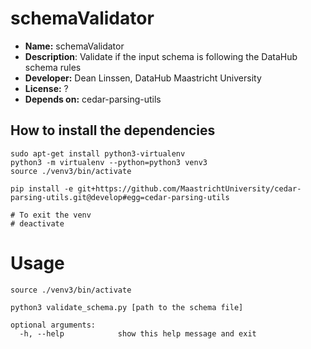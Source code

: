 # schemaValidator

* **Name:** schemaValidator
* **Description**: Validate if the input schema is following the DataHub schema rules
* **Developer:** Dean Linssen, DataHub Maastricht University
* **License:** ?
* **Depends on:** cedar-parsing-utils

## How to install the dependencies
```
sudo apt-get install python3-virtualenv
python3 -m virtualenv --python=python3 venv3
source ./venv3/bin/activate

pip install -e git+https://github.com/MaastrichtUniversity/cedar-parsing-utils.git@develop#egg=cedar-parsing-utils

# To exit the venv
# deactivate
```

# Usage
```
source ./venv3/bin/activate

python3 validate_schema.py [path to the schema file]

optional arguments:
  -h, --help            show this help message and exit
```
